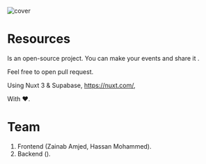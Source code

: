 ![cover](https://user-images.githubusercontent.com/5357529/204332967-033f1514-d373-4cdb-a600-b5d28c6a0dca.jpg)


# Resources
Is an open-source project. You can make your events and share it .

Feel free to open pull request.


Using Nuxt 3 & Supabase,
https://nuxt.com/,


With ❤️.

# Team
1. Frontend (Zainab Amjed, Hassan Mohammed).
2. Backend ().

